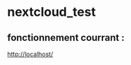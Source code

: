 # nextcloud_test

<!-- 
## avant premier lancement :

```sh
$ cd {{racine du projet}}
$ openssl req -x509 -nodes -days 365 -newkey rsa:2048 -keyout selfsigned.key -out selfsigned.crt
``` -->

## fonctionnement courrant :

[http://localhost/](http://localhost/)